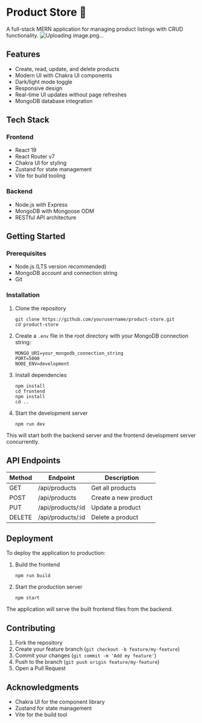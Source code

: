 # Product Store 🛒

A full-stack MERN application for managing product listings with CRUD functionality.
![Uploading image.png…]()


## Features

- Create, read, update, and delete products
- Modern UI with Chakra UI components
- Dark/light mode toggle
- Responsive design
- Real-time UI updates without page refreshes
- MongoDB database integration

## Tech Stack

### Frontend
- React 19
- React Router v7
- Chakra UI for styling
- Zustand for state management
- Vite for build tooling

### Backend
- Node.js with Express
- MongoDB with Mongoose ODM
- RESTful API architecture

## Getting Started

### Prerequisites

- Node.js (LTS version recommended)
- MongoDB account and connection string
- Git

### Installation

1. Clone the repository
   ```
   git clone https://github.com/yourusername/product-store.git
   cd product-store
   ```

2. Create a `.env` file in the root directory with your MongoDB connection string:
   ```
   MONGO_URI=your_mongodb_connection_string
   PORT=5000
   NODE_ENV=development
   ```

3. Install dependencies
   ```
   npm install
   cd frontend
   npm install
   cd ..
   ```

4. Start the development server
   ```
   npm run dev
   ```

This will start both the backend server and the frontend development server concurrently.

## API Endpoints

| Method | Endpoint        | Description          |
|--------|-----------------|----------------------|
| GET    | /api/products   | Get all products     |
| POST   | /api/products   | Create a new product |
| PUT    | /api/products/:id | Update a product   |
| DELETE | /api/products/:id | Delete a product   |

## Deployment

To deploy the application to production:

1. Build the frontend
   ```
   npm run build
   ```

2. Start the production server
   ```
   npm start
   ```

The application will serve the built frontend files from the backend.

## Contributing

1. Fork the repository
2. Create your feature branch (`git checkout -b feature/my-feature`)
3. Commit your changes (`git commit -m 'Add my feature'`)
4. Push to the branch (`git push origin feature/my-feature`)
5. Open a Pull Request

## Acknowledgments

- Chakra UI for the component library
- Zustand for state management
- Vite for the build tool
